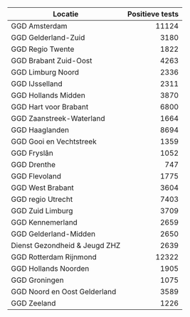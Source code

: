 | Locatie | Positieve tests |
|---------|----------------:|
| GGD Amsterdam                            | 11124 |
| GGD Gelderland-Zuid                      |  3180 |
| GGD Regio Twente                         |  1822 |
| GGD Brabant Zuid-Oost                    |  4263 |
| GGD Limburg Noord                        |  2336 |
| GGD IJsselland                           |  2311 |
| GGD Hollands Midden                      |  3870 |
| GGD Hart voor Brabant                    |  6800 |
| GGD Zaanstreek-Waterland                 |  1664 |
| GGD Haaglanden                           |  8694 |
| GGD Gooi en Vechtstreek                  |  1359 |
| GGD Fryslân                              |  1052 |
| GGD Drenthe                              |   747 |
| GGD Flevoland                            |  1775 |
| GGD West Brabant                         |  3604 |
| GGD regio Utrecht                        |  7403 |
| GGD Zuid Limburg                         |  3709 |
| GGD Kennemerland                         |  2659 |
| GGD Gelderland-Midden                    |  2650 |
| Dienst Gezondheid & Jeugd ZHZ            |  2639 |
| GGD Rotterdam Rijnmond                   | 12322 |
| GGD Hollands Noorden                     |  1905 |
| GGD Groningen                            |  1075 |
| GGD Noord en Oost Gelderland             |  3589 |
| GGD Zeeland                              |  1226 |
